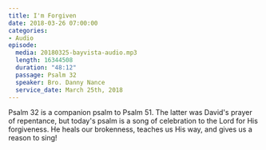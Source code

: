 ```yaml
---
title: I'm Forgiven
date: 2018-03-26 07:00:00
categories:
- Audio
episode:
  media: 20180325-bayvista-audio.mp3
  length: 16344508
  duration: "48:12"
  passage: Psalm 32
  speaker: Bro. Danny Nance
  service_date: March 25th, 2018
---
```

Psalm 32 is a companion psalm to Psalm 51. The latter was David's prayer of repentance, but today's psalm is a song of celebration to the Lord for His forgiveness. He heals our brokenness, teaches us His way, and gives us a reason to sing!